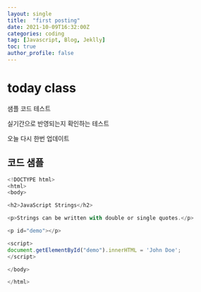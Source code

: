 ```yaml
---
layout: single
title:  "first posting"
date: 2021-10-09T16:32:00Z
categories: coding
tag: [Javascript, Blog, Jeklly]
toc: true
author_profile: false
---
```


# today class


샘플 코드 테스트

실기간으로 반영되는지 확인하는 테스트

오늘 다시 한번 업데이트

## 코드 샘플



```javascript
<!DOCTYPE html>
<html>
<body>

<h2>JavaScript Strings</h2>

<p>Strings can be written with double or single quotes.</p>

<p id="demo"></p>

<script>
document.getElementById("demo").innerHTML = 'John Doe';
</script>

</body>

</html>
```

